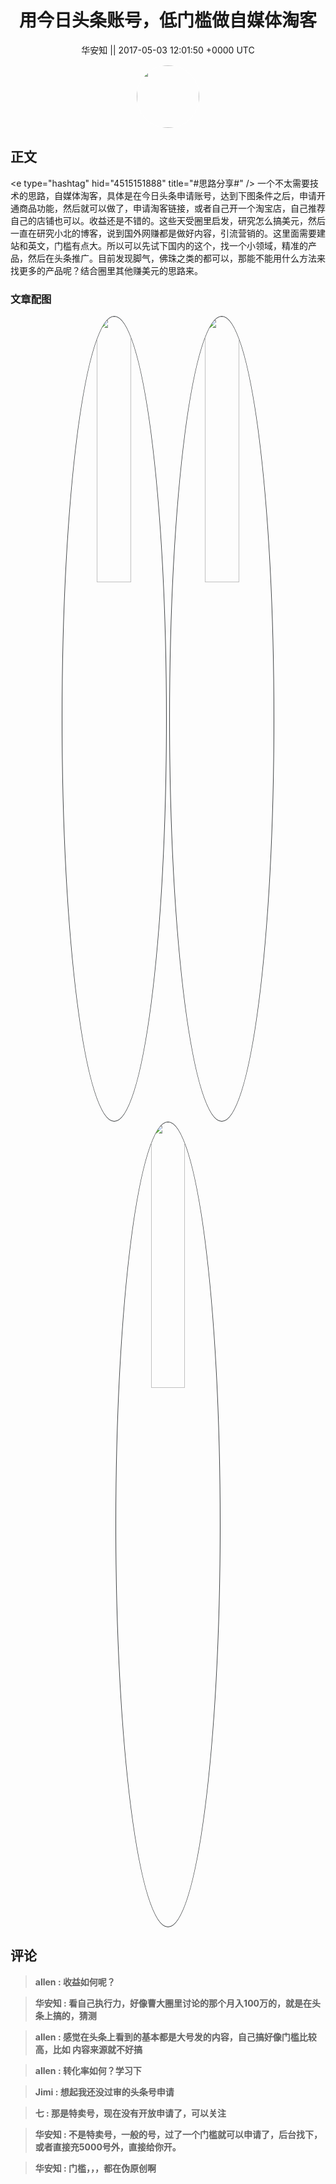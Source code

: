 <h1 align="center">用今日头条账号，低门槛做自媒体淘客</h1>




<p align="center">
    <a>华安知 || 2017-05-03 12:01:50 &#43;0000 UTC</a>
</p>

<div align="center">
    <img src="https://images.zsxq.com/Fm7bP4XMvj4gIAYjzyW97pXQuFj8?e=1590940799&amp;token=kIxbL07-8jAj8w1n4s9zv64FuZZNEATmlU_Vm6zD:OAu6gNkEjQ17LtLtXuKQkaFkk2w=" width="100" height="100" style="border:1px solid;border-radius:50%; color:#ffffff"/>
</div>




## 正文

<div>
&lt;e type=&#34;hashtag&#34; hid=&#34;4515151888&#34; title=&#34;#思路分享#&#34; /&gt;  一个不太需要技术的思路，自媒体淘客，具体是在今日头条申请账号，达到下图条件之后，申请开通商品功能，然后就可以做了，申请淘客链接，或者自己开一个淘宝店，自己推荐自己的店铺也可以。收益还是不错的。这些天受圈里启发，研究怎么搞美元，然后一直在研究小北的博客，说到国外网赚都是做好内容，引流营销的。这里面需要建站和英文，门槛有点大。所以可以先试下国内的这个，找一个小领域，精准的产品，然后在头条推广。目前发现脚气，佛珠之类的都可以，那能不能用什么方法来找更多的产品呢？结合圈里其他赚美元的思路来。
</div>

### 文章配图

<div class="image" align="center">

<img src="https://images.zsxq.com/FnL_-Pz2JI1zKaZwYw7ktX4CT9ds?e=1590940799&amp;token=kIxbL07-8jAj8w1n4s9zv64FuZZNEATmlU_Vm6zD:IP1pe5eYqU8ZxcP1csO3uuPb3zE=" width="33%" height="33%" style="border:1px solid;border-radius:50%; color:#3c3f41"/>

<img src="https://images.zsxq.com/FoqBrBejZV81esvzxyyo2leleSkC?e=1590940799&amp;token=kIxbL07-8jAj8w1n4s9zv64FuZZNEATmlU_Vm6zD:iAGNHPd4zBsu2vZ2HOtqvvnQpiI=" width="33%" height="33%" style="border:1px solid;border-radius:50%; color:#3c3f41"/>

<img src="https://images.zsxq.com/Fqj1pg6gmBe53fAHh6JVfwy_dhlM?e=1590940799&amp;token=kIxbL07-8jAj8w1n4s9zv64FuZZNEATmlU_Vm6zD:BKMRcFhKWFNIz3hekm2uDWW_Un8=" width="33%" height="33%" style="border:1px solid;border-radius:50%; color:#3c3f41"/>

</div>


## 评论

<div align="left">
<div>

<blockquote >
<span> <strong>allen : 收益如何呢？ </strong></span>
</blockquote>

<blockquote >
<span> <strong>华安知 : 看自己执行力，好像曹大圈里讨论的那个月入100万的，就是在头条上搞的，猜测 </strong></span>
</blockquote>

<blockquote >
<span> <strong>allen : 感觉在头条上看到的基本都是大号发的内容，自己搞好像门槛比较高，比如 内容来源就不好搞 </strong></span>
</blockquote>

<blockquote >
<span> <strong>allen : 转化率如何？学习下 </strong></span>
</blockquote>

<blockquote >
<span> <strong>Jimi : 想起我还没过审的头条号申请 </strong></span>
</blockquote>

<blockquote >
<span> <strong>七 : 那是特卖号，现在没有开放申请了，可以关注 </strong></span>
</blockquote>

<blockquote >
<span> <strong>华安知 : 不是特卖号，一般的号，过了一个门槛就可以申请了，后台找下，或者直接充5000号外，直接给你开。 </strong></span>
</blockquote>

<blockquote >
<span> <strong>华安知 : 门槛，，，都在伪原创啊 </strong></span>
</blockquote>

</div>
</div>